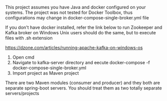 This project assumes you have Java and docker configured on your systems.
The project was not tested for Docker Toolbox, thus configurations may change in docker-compose-single-broker.yml file

If you don't have docker installed, refer the link below to run Zookeeper and Kafka broker on Windows
Unix users should do the same, but to execute files with .sh extension

https://dzone.com/articles/running-apache-kafka-on-windows-os



1. Open cmd
2. Navigate to kafka-server directory and eecute docker-compose -f docker-compose-single-broker.yml
3. Import project as Maven project

There are two Maven modules (consumer and producer) and they both are separate spring-boot servers.
You should treat them as two totally separate servers/projects